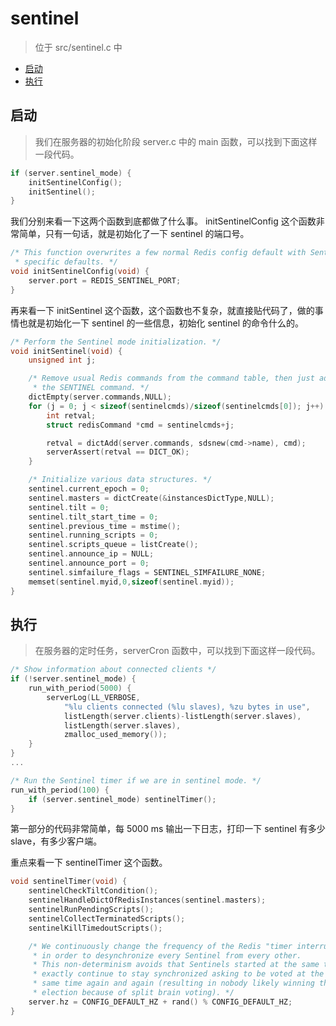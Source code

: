 # sentinel
> 位于 src/sentinel.c 中

* [启动](#启动)
* [执行](#执行)

## 启动
> 我们在服务器的初始化阶段 server.c 中的 main 函数，可以找到下面这样一段代码。
```c
if (server.sentinel_mode) {
    initSentinelConfig();
    initSentinel();
}
```

我们分别来看一下这两个函数到底都做了什么事。
initSentinelConfig 这个函数非常简单，只有一句话，就是初始化了一下 sentinel 的端口号。
```c
/* This function overwrites a few normal Redis config default with Sentinel
 * specific defaults. */
void initSentinelConfig(void) {
    server.port = REDIS_SENTINEL_PORT;
}
```

再来看一下 initSentinel 这个函数，这个函数也不复杂，就直接贴代码了，做的事情也就是初始化一下 sentinel 的一些信息，初始化 sentinel 的命令什么的。
```c
/* Perform the Sentinel mode initialization. */
void initSentinel(void) {
    unsigned int j;

    /* Remove usual Redis commands from the command table, then just add
     * the SENTINEL command. */
    dictEmpty(server.commands,NULL);
    for (j = 0; j < sizeof(sentinelcmds)/sizeof(sentinelcmds[0]); j++) {
        int retval;
        struct redisCommand *cmd = sentinelcmds+j;

        retval = dictAdd(server.commands, sdsnew(cmd->name), cmd);
        serverAssert(retval == DICT_OK);
    }

    /* Initialize various data structures. */
    sentinel.current_epoch = 0;
    sentinel.masters = dictCreate(&instancesDictType,NULL);
    sentinel.tilt = 0;
    sentinel.tilt_start_time = 0;
    sentinel.previous_time = mstime();
    sentinel.running_scripts = 0;
    sentinel.scripts_queue = listCreate();
    sentinel.announce_ip = NULL;
    sentinel.announce_port = 0;
    sentinel.simfailure_flags = SENTINEL_SIMFAILURE_NONE;
    memset(sentinel.myid,0,sizeof(sentinel.myid));
}
```

## 执行
> 在服务器的定时任务，serverCron 函数中，可以找到下面这样一段代码。
```c
/* Show information about connected clients */
if (!server.sentinel_mode) {
    run_with_period(5000) {
        serverLog(LL_VERBOSE,
            "%lu clients connected (%lu slaves), %zu bytes in use",
            listLength(server.clients)-listLength(server.slaves),
            listLength(server.slaves),
            zmalloc_used_memory());
    }
}
...

/* Run the Sentinel timer if we are in sentinel mode. */
run_with_period(100) {
    if (server.sentinel_mode) sentinelTimer();
}
```

第一部分的代码非常简单，每 5000 ms 输出一下日志，打印一下 sentinel 有多少 slave，有多少客户端。

重点来看一下 sentinelTimer 这个函数。
```c
void sentinelTimer(void) {
    sentinelCheckTiltCondition();
    sentinelHandleDictOfRedisInstances(sentinel.masters);
    sentinelRunPendingScripts();
    sentinelCollectTerminatedScripts();
    sentinelKillTimedoutScripts();

    /* We continuously change the frequency of the Redis "timer interrupt"
     * in order to desynchronize every Sentinel from every other.
     * This non-determinism avoids that Sentinels started at the same time
     * exactly continue to stay synchronized asking to be voted at the
     * same time again and again (resulting in nobody likely winning the
     * election because of split brain voting). */
    server.hz = CONFIG_DEFAULT_HZ + rand() % CONFIG_DEFAULT_HZ;
}
```